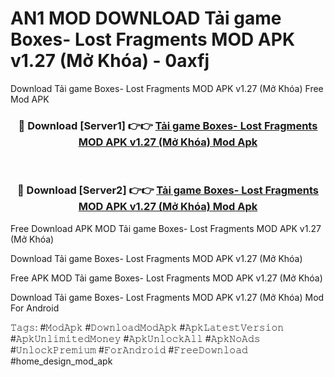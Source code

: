 # AN1 MOD DOWNLOAD Tải game Boxes- Lost Fragments MOD APK v1.27 (Mở Khóa) - 0axfj
Download Tải game Boxes- Lost Fragments MOD APK v1.27 (Mở Khóa) Free Mod APK

<div align="center">
<h3>🔴 Download [Server1] 👉👉 <a href="https://apk-comot.site?title=Tải_game_Boxes-_Lost_Fragments_MOD_APK_v1.27_(Mở_Khóa)">Tải game Boxes- Lost Fragments MOD APK v1.27 (Mở Khóa) Mod Apk</a></h3><br>

<h3>🔴 Download [Server2] 👉👉 <a href="https://apk-comot.site?title=Tải_game_Boxes-_Lost_Fragments_MOD_APK_v1.27_(Mở_Khóa)">Tải game Boxes- Lost Fragments MOD APK v1.27 (Mở Khóa) Mod Apk</a></h3>
</div>


Free Download APK MOD Tải game Boxes- Lost Fragments MOD APK v1.27 (Mở Khóa)

Download Tải game Boxes- Lost Fragments MOD APK v1.27 (Mở Khóa) 

Free APK MOD Tải game Boxes- Lost Fragments MOD APK v1.27 (Mở Khóa) 

Download Tải game Boxes- Lost Fragments MOD APK v1.27 (Mở Khóa) Mod For Android

𝚃𝚊𝚐𝚜: #𝙼𝚘𝚍𝙰𝚙𝚔 #𝙳𝚘𝚠𝚗𝚕𝚘𝚊𝚍𝙼𝚘𝚍𝙰𝚙𝚔 #𝙰𝚙𝚔𝙻𝚊𝚝𝚎𝚜𝚝𝚅𝚎𝚛𝚜𝚒𝚘𝚗 #𝙰𝚙𝚔𝚄𝚗𝚕𝚒𝚖𝚒𝚝𝚎𝚍𝙼𝚘𝚗𝚎𝚢 #𝙰𝚙𝚔𝚄𝚗𝚕𝚘𝚌𝚔𝙰𝚕𝚕 #𝙰𝚙𝚔𝙽𝚘𝙰𝚍𝚜 #𝚄𝚗𝚕𝚘𝚌𝚔𝙿𝚛𝚎𝚖𝚒𝚞𝚖 #𝙵𝚘𝚛𝙰𝚗𝚍𝚛𝚘𝚒𝚍 #𝙵𝚛𝚎𝚎𝙳𝚘𝚠𝚗𝚕𝚘𝚊𝚍 #home_design_mod_apk